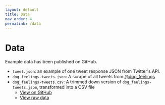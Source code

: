 ```yaml
---
layout: default
title: Data
nav_order: 4
permalink: /data
---
```


# Data

Example data has been published on GitHub. 

* `tweet.json`: an example of one tweet response JSON from Twitter's API. 
* `dog_feelings-tweets.json`: A scrape of all tweets from [@dog_feelings](https://twitter.com/dog_feelings/)
* `dog_feelings-tweets.csv`: A trimmed down version of `dog_feelings-tweets.json`, transformed into a CSV file
    * [View on GitHub](https://github.com/kmcelwee/fsi-web-scraping-seminar/blob/main/data/dog_feelings-tweets.csv)
    * [View raw data](https://raw.githubusercontent.com/kmcelwee/fsi-web-scraping-seminar/main/data/dog_feelings-tweets.csv)